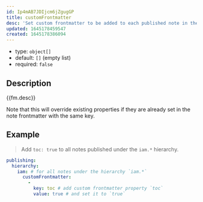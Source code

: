 ```yaml
---
id: Ip4mAB7JDIjcm6jZgugGP
title: customFrontmatter
desc: 'Set custom frontmatter to be added to each published note in the hierarchy.'
updated: 1645178459547
created: 1645178386094
---
```


- type: `object[]`
- default: `[]` (empty list) 
- required: `false`

## Description
{{fm.desc}}

Note that this will override existing properties if they are already set in the note frontmatter with the same key.

## Example
> Add `toc: true` to all notes published under the `iam.*` hierarchy.

```yml
publishing:
  hierarchy:
    iam: # for all notes under the hierarchy `iam.*`
      customFrontmatter:
        - 
          key: toc # add custom frontmatter property `toc`
          value: true # and set it to `true`
```
